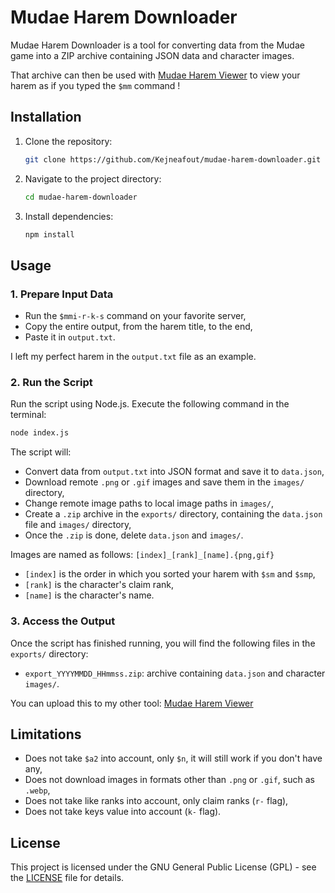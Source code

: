 # Mudae Harem Downloader

Mudae Harem Downloader is a tool for converting data from the Mudae game into a ZIP archive containing JSON data and character images.

That archive can then be used with [Mudae Harem Viewer](https://github.com/Kejneafout/mudae-harem-viewer) to view your harem as if you typed the `$mm` command !

## Installation

1. Clone the repository:

   ```bash
   git clone https://github.com/Kejneafout/mudae-harem-downloader.git
   ```

2. Navigate to the project directory:

   ```bash
   cd mudae-harem-downloader
   ```

3. Install dependencies:

   ```bash
   npm install
   ```

## Usage

### 1. Prepare Input Data

- Run the `$mmi-r-k-s` command on your favorite server,
- Copy the entire output, from the harem title, to the end,
- Paste it in `output.txt`.

I left my perfect harem in the `output.txt` file as an example.

### 2. Run the Script

Run the script using Node.js. Execute the following command in the terminal:

```bash
node index.js
```

The script will:
- Convert data from `output.txt` into JSON format and save it to `data.json`,
- Download remote `.png` or `.gif` images and save them in the `images/` directory,
- Change remote image paths to local image paths in `images/`,
- Create a `.zip` archive in the `exports/` directory, containing the `data.json` file and `images/` directory,
- Once the `.zip` is done, delete `data.json` and `images/`.

Images are named as follows:
`[index]_[rank]_[name].{png,gif}`

- `[index]` is the order in which you sorted your harem with `$sm` and `$smp`,
- `[rank]` is the character's claim rank,
- `[name]` is the character's name.

### 3. Access the Output

Once the script has finished running, you will find the following files in the `exports/` directory:

- `export_YYYYMMDD_HHmmss.zip`: archive containing `data.json` and character `images/`.

You can upload this to my other tool: [Mudae Harem Viewer](https://github.com/Kejneafout/mudae-harem-viewer)

## Limitations

- Does not take `$a2` into account, only `$n`, it will still work if you don't have any,
- Does not download images in formats other than `.png` or `.gif`, such as `.webp`,
- Does not take like ranks into account, only claim ranks (`r-` flag),
- Does not take keys value into account (`k-` flag).

## License

This project is licensed under the GNU General Public License (GPL) - see the [LICENSE](LICENSE) file for details.
